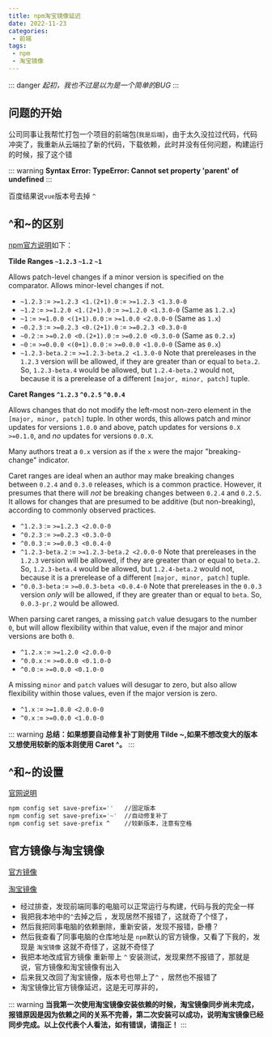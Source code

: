 ```yaml
---
title: npm淘宝镜像延迟
date: 2022-11-23
categories:
 - 前端
tags:
 - npm
 - 淘宝镜像
---
```


::: danger
*起初，我也不过是以为是一个简单的BUG*
:::

## 问题的开始

公司同事让我帮忙打包一个项目的前端包(`我是后端`)，由于太久没拉过代码，代码冲突了，我重新从云端拉了新的代码，下载依赖，此时并没有任何问题，构建运行的时候，报了这个错

::: warning
**Syntax Error: TypeError: Cannot set property 'parent' of undefined**
:::

百度结果说`vue`版本号去掉 `^`

## ^和~的区别

[npm官方说明](https://docs.npmjs.com/cli/v6/using-npm/semver#tilde-ranges-123-12-1)如下：

**Tilde Ranges `~1.2.3` `~1.2` `~1`**

Allows patch-level changes if a minor version is specified on the comparator. Allows minor-level changes if not.

- `~1.2.3` := `>=1.2.3 <1.(2+1).0` := `>=1.2.3 <1.3.0-0`
- `~1.2` := `>=1.2.0 <1.(2+1).0` := `>=1.2.0 <1.3.0-0` (Same as `1.2.x`)
- `~1` := `>=1.0.0 <(1+1).0.0` := `>=1.0.0 <2.0.0-0` (Same as `1.x`)
- `~0.2.3` := `>=0.2.3 <0.(2+1).0` := `>=0.2.3 <0.3.0-0`
- `~0.2` := `>=0.2.0 <0.(2+1).0` := `>=0.2.0 <0.3.0-0` (Same as `0.2.x`)
- `~0` := `>=0.0.0 <(0+1).0.0` := `>=0.0.0 <1.0.0-0` (Same as `0.x`)
- `~1.2.3-beta.2` := `>=1.2.3-beta.2 <1.3.0-0` Note that prereleases in the `1.2.3` version will be allowed, if they are greater than or equal to `beta.2`. So, `1.2.3-beta.4` would be allowed, but `1.2.4-beta.2` would not, because it is a prerelease of a different `[major, minor, patch]` tuple.

**Caret Ranges `^1.2.3` `^0.2.5` `^0.0.4`**

Allows changes that do not modify the left-most non-zero element in the `[major, minor, patch]` tuple. In other words, this allows patch and minor updates for versions `1.0.0` and above, patch updates for versions `0.X >=0.1.0`, and *no* updates for versions `0.0.X`.

Many authors treat a `0.x` version as if the `x` were the major "breaking-change" indicator.

Caret ranges are ideal when an author may make breaking changes between `0.2.4` and `0.3.0` releases, which is a common practice. However, it presumes that there will *not* be breaking changes between `0.2.4` and `0.2.5`. It allows for changes that are presumed to be additive (but non-breaking), according to commonly observed practices.

- `^1.2.3` := `>=1.2.3 <2.0.0-0`
- `^0.2.3` := `>=0.2.3 <0.3.0-0`
- `^0.0.3` := `>=0.0.3 <0.0.4-0`
- `^1.2.3-beta.2` := `>=1.2.3-beta.2 <2.0.0-0` Note that prereleases in the `1.2.3` version will be allowed, if they are greater than or equal to `beta.2`. So, `1.2.3-beta.4` would be allowed, but `1.2.4-beta.2` would not, because it is a prerelease of a different `[major, minor, patch]` tuple.
- `^0.0.3-beta` := `>=0.0.3-beta <0.0.4-0` Note that prereleases in the `0.0.3` version *only* will be allowed, if they are greater than or equal to `beta`. So, `0.0.3-pr.2` would be allowed.

When parsing caret ranges, a missing `patch` value desugars to the number `0`, but will allow flexibility within that value, even if the major and minor versions are both `0`.

- `^1.2.x` := `>=1.2.0 <2.0.0-0`
- `^0.0.x` := `>=0.0.0 <0.1.0-0`
- `^0.0` := `>=0.0.0 <0.1.0-0`

A missing `minor` and `patch` values will desugar to zero, but also allow flexibility within those values, even if the major version is zero.

- `^1.x` := `>=1.0.0 <2.0.0-0`
- `^0.x` := `>=0.0.0 <1.0.0-0`

::: warning
**总结：如果想要自动修复补丁则使用 Tilde ~,如果不想改变大的版本又想使用较新的版本则使用 Caret  ^。**
:::

## ^和~的设置

[官网说明](https://docs.npmjs.com/cli/v9/using-npm/config#save-prefix)

```bash
npm config set save-prefix=''	//固定版本
npm config set save-prefix='~'	//自动修复补丁
npm config set save-prefix ^	//较新版本，注意有空格
```

## 官方镜像与淘宝镜像

[官方镜像](https://registry.npmjs.org/)

[淘宝镜像](https://registry.npmmirror.com/)

- 经过排查，发现前端同事的电脑可以正常运行与构建，代码与我的完全一样
- 我把我本地中的`^`去掉之后 ，发现居然不报错了，这就奇了个怪了，
- 然后我把同事电脑的依赖删除，重新安装，发现不报错，卧槽？
- 然后我查看了同事电脑的仓库地址是 `npm`默认的官方镜像，又看了下我的，发现是 `淘宝镜像`   这就不奇怪了，这就不奇怪了
- 我把本地改成官方镜像 重新带上 `^` 安装测试，发现果然不报错了，那就是说，官方镜像和淘宝镜像有出入
- 后来我又改回了淘宝镜像，版本号也带上了`^`  ，居然也不报错了 
- 淘宝镜像比官方镜像延迟，这是无可厚非的，

::: warning
**当我第一次使用淘宝镜像安装依赖的时候，淘宝镜像同步尚未完成，报错原因是因为依赖之间的关系不完善，第二次安装可以成功，说明淘宝镜像已经同步完成。以上仅代表个人看法，如有错误，请指正！**
:::